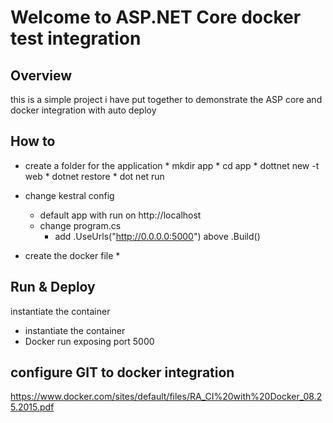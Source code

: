 # Welcome to ASP.NET Core docker test integration

## Overview
this is a simple project i have put together to demonstrate the ASP core and docker integration with auto deploy


## How to

 *   create a folder for the application
	* mkdir app
	* cd app
	* dottnet new -t web
	* dotnet restore
	* dot net run
 * change kestral config
	* default app with run on http://localhost
	* change program.cs
		* add   .UseUrls("http://0.0.0.0:5000") above .Build()
	 
 * create the docker file
	*  



## Run & Deploy

instantiate the container

 - instantiate the container
 - Docker run exposing port 5000


## configure GIT to docker integration

https://www.docker.com/sites/default/files/RA_CI%20with%20Docker_08.25.2015.pdf

